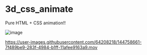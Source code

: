 # 3d_css_animate
Pure HTML + CSS animation!!

![image](https://user-images.githubusercontent.com/64208218/144758622-f703364a-c1a5-439a-ae5d-fdb202c0ea27.png)


https://user-images.githubusercontent.com/64208218/144758661-7f489be9-283f-4984-b1ff-11afee9163a9.mov


